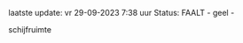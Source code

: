 laatste update: 
vr 29-09-2023  7:38   uur 
Status: FAALT - geel - 
<div class="service Y">schijfruimte</div>